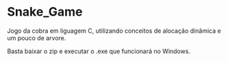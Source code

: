 # Snake_Game
Jogo da cobra em liguagem C, utilizando conceitos de alocação dinâmica e um pouco de arvore.

Basta baixar o zip e executar o .exe que funcionará no Windows.
